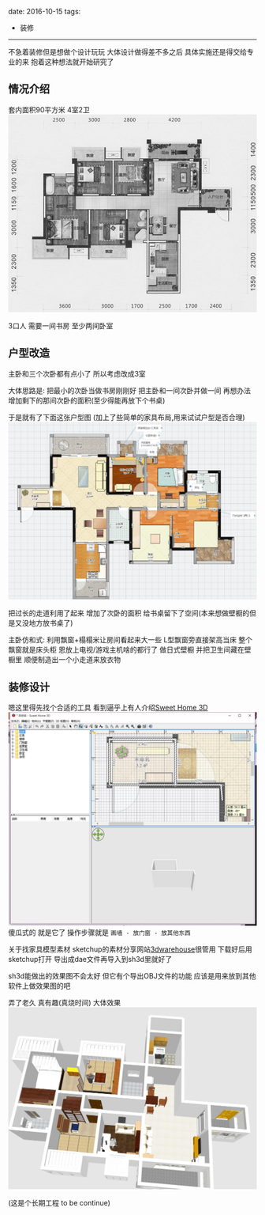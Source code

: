 
date: 2016-10-15
tags: 
- 装修
---

不急着装修但是想做个设计玩玩 
大体设计做得差不多之后 具体实施还是得交给专业的来
抱着这种想法就开始研究了

<!--more-->

情况介绍
-------
套内面积90平方米 4室2卫
![01](_assets/家装设计尝试笔记/01.jpg)

3口人
需要一间书房 至少两间卧室


户型改造
---------

主卧和三个次卧都有点小了 所以考虑改成3室

大体思路是:
把最小的次卧当做书房刚刚好
把主卧和一间次卧并做一间
再想办法增加剩下的那间次卧的面积(至少得能再放下个书桌)

于是就有了下面这张户型图 (加上了些简单的家具布局,用来试试户型是否合理)
![02](_assets/家装设计尝试笔记/02.jpg)

把过长的走道利用了起来 增加了次卧的面积 给书桌留下了空间(本来想做壁橱的但是又没地方放书桌了)

主卧仿和式: 
利用飘窗+榻榻米让房间看起来大一些
L型飘窗旁直接架高当床 整个飘窗就是床头柜 恩放上电视/游戏主机啥的都行了
做日式壁橱 并把卫生间藏在壁橱里 顺便制造出一个小走道来放衣物


装修设计
---------

嗯这里得先找个合适的工具
看到逼乎上有人介绍[Sweet Home 3D](http://www.sweethome3d.com/zh-cn/)
![03](_assets/家装设计尝试笔记/03.jpg)
傻瓜式的 就是它了
操作步骤就是 `画墙 - 放门窗 - 放其他东西`

关于找家具模型素材
sketchup的素材分享网站[3dwarehouse](3dwarehouse.sketchup.com)很管用 
下载好后用sketchup打开 导出成dae文件再导入到sh3d里就好了

sh3d能做出的效果图不会太好 但它有个导出OBJ文件的功能 应该是用来放到其他软件上做效果图的吧

弄了老久 真有趣(真烧时间) 大体效果
![image](_assets/家装设计尝试笔记/04.jpg)


(这是个长期工程 to be continue)
